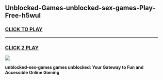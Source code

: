 
## Unblocked-Games-unblocked-sex-games-Play-Free-h5wul
<h3>
<a href="https://premium76.site?title=unblocked-sex-games&ref=23A">CLICK TO PLAY</a></h3>
<hr>

<h3>
<a href="https://premium76.site?title=unblocked-sex-games&ref=23A">CLICK 2 PLAY</a>
  
</h3>

<a href="https://premium76.site?title=unblocked-sex-games&ref=23A"><img src="https://clearcache.store/games.png"></a>


**unblocked-sex-games games unblocked: Your Gateway to Fun and Accessible Online Gaming**
